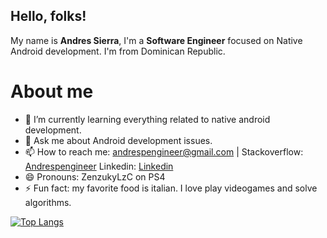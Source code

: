 

<!--
**andrespengineer/andrespengineer** is a ✨ _special_ ✨ repository because its `README.md` (this file) appears on your GitHub profile. -->
## Hello, folks! 

My name is <b>Andres Sierra</b>, I'm a <b>Software Engineer</b> focused on Native Android development. I'm from Dominican Republic.

# About me

- 🌱 I’m currently learning everything related to native android development.
- 💬 Ask me about Android development issues. 
- 📫 How to reach me: andrespengineer@gmail.com | Stackoverflow: [Andrespengineer](https://es.stackoverflow.com/users/38154/andrespengineer) Linkedin: [Linkedin](https://www.linkedin.com/in/andrespengineer)
- 😄 Pronouns: ZenzukyLzC on PS4
- ⚡ Fun fact: my favorite food is italian. I love play videogames and solve algorithms.

[![Top Langs](https://github-readme-stats.vercel.app/api/top-langs/?username=andrespengineer)](https://github.com/anuraghazra/github-readme-stats)


